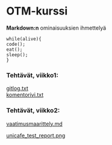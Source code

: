 # OTM-kurssi

**Markdown:n** ominaisuuksien ihmettelyä

```
while(alive){
code();
eat();
sleep();
}
```
### Tehtävät, viikko1:  
[gitlog.txt](https://github.com/sokkanen/ot-harjoitustyo/blob/master/laskarit/viikko1/gitlog.txt)  
[komentorivi.txt](https://github.com/sokkanen/ot-harjoitustyo/blob/master/laskarit/viikko1/komentorivi.txt)

### Tehtävät, viikko2:  
[vaatimusmaarittely.md](https://github.com/sokkanen/ot-harjoitustyo/blob/master/dokumentointi/vaatimusmaarittely.md)

[unicafe_test_report.png](
https://github.com/sokkanen/ot-harjoitustyo/blob/master/laskarit/viikko2/unicafe_test_report.png)
